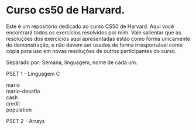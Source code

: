 # Curso cs50 de Harvard.
Este é um repositório dedicado ao curso CS50 de Harvard. Aqui você encontrará todos os exercícios resolvidos por mim. Vale salientar que as resoluções dos exercícios aqui apresentadas estão como forma unicamente de demonstração, e não devem ser usados de forma irresponsável como cópia para uso em novas resoluções de outros participantes do curso.

Separado por: Semana, linguagem, nome de cada um.

PSET 1 - Linguagem C

mario<br>
mario-desafio<br>
cash<br>
credit<br>
population<br>

PSET 2 - Arrays

